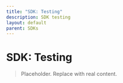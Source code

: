 ```yaml
---
title: "SDK: Testing"
description: SDK testing
layout: default
parent: SDKs
---
```


# SDK: Testing

> Placeholder. Replace with real content.
